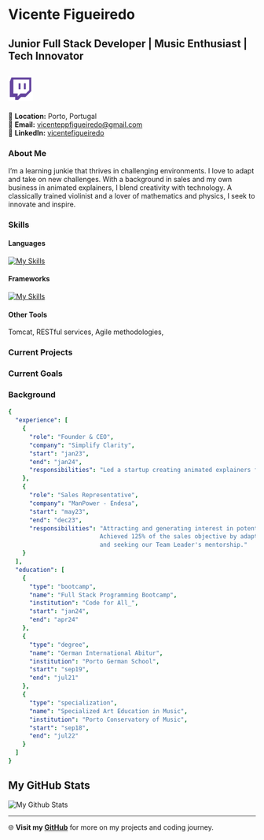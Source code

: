 # Vicente Figueiredo

## Junior Full Stack Developer | Music Enthusiast | Tech Innovator
<a href="https://www.twitch.tv/sawsent"><img src="twitch.png" style="width: 50px;"></a>
---

📍 **Location:** Porto, Portugal  
📧 **Email:** [vicenteppfigueiredo@gmail.com](mailto:vicenteppfigueiredo@gmail.com)  
🔗 **LinkedIn:** [vicentefigueiredo](https://www.linkedin.com/in/vicentefigueiredo)

### About Me

I’m a learning junkie that thrives in challenging environments. I love to adapt and take on new challenges. With a background in sales and my own business in animated explainers, I blend creativity with technology. A classically trained violinist and a lover of mathematics and physics, I seek to innovate and inspire.

### Skills

#### Languages 
[![My Skills](https://skillicons.dev/icons?i=py,java,js,html,css,cpp)](https://www.twitch.tv/sawsent)
#### Frameworks
[![My Skills](https://skillicons.dev/icons?i=flask,maven,spring,hibernate,jquery,bootstrap)](https://www.twitch.tv/sawsent)
#### Other Tools 
Tomcat, RESTful services, Agile methodologies,

### Current Projects


### Current Goals



### Background
```yaml
{
  "experience": [
    {
      "role": "Founder & CEO",
      "company": "Simplify Clarity",
      "start": "jan23",
      "end": "jan24",
      "responsibilities": "Led a startup creating animated explainers for tech startups globally."
    },
    {
      "role": "Sales Representative",
      "company": "ManPower - Endesa",
      "start": "may23",
      "end": "dec23",
      "responsibilities": "Attracting and generating interest in potential customers, while being the first point of contact. \
                          Achieved 125% of the sales objective by adapting to customers, testing different strategies and approaches, \
                          and seeking our Team Leader's mentorship."
    }
  ],
  "education": [
    {
      "type": "bootcamp",
      "name": "Full Stack Programming Bootcamp",
      "institution": "Code for All_",
      "start": "jan24",
      "end": "apr24"
    },
    {
      "type": "degree",
      "name": "German International Abitur",
      "institution": "Porto German School",
      "start": "sep19",
      "end": "jul21"
    },
    {
      "type": "specialization",
      "name": "Specialized Art Education in Music",
      "institution": "Porto Conservatory of Music",
      "start": "sep18",
      "end": "jul22"
    }
  ]
}
```
## My GitHub Stats
![My Github Stats](https://github-readme-stats.vercel.app/api?username=sawsent&show_icons=true&theme=transparent)

---

🌐 **Visit my [GitHub](http://github.com/sawsent)** for more on my projects and coding journey.
